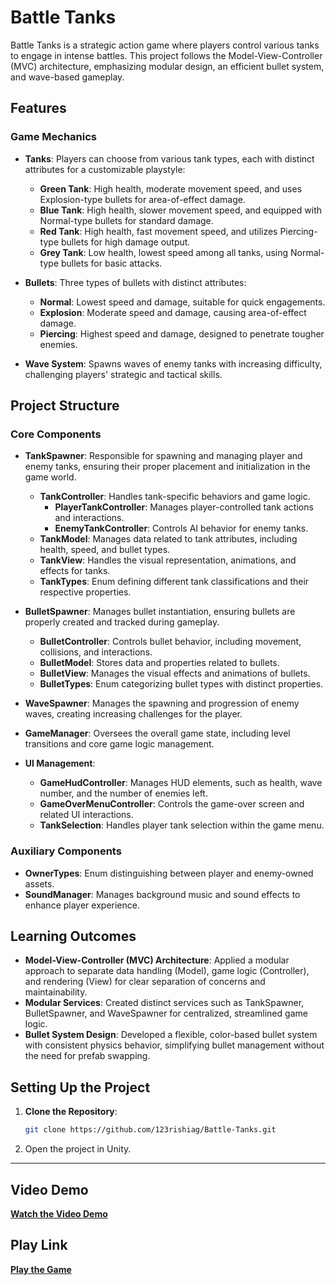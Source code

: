 # Battle Tanks

Battle Tanks is a strategic action game where players control various tanks to engage in intense battles. This project follows the Model-View-Controller (MVC) architecture, emphasizing modular design, an efficient bullet system, and wave-based gameplay.

## Features

### Game Mechanics

- **Tanks**: Players can choose from various tank types, each with distinct attributes for a customizable playstyle:
  - **Green Tank**: High health, moderate movement speed, and uses Explosion-type bullets for area-of-effect damage.
  - **Blue Tank**: High health, slower movement speed, and equipped with Normal-type bullets for standard damage.
  - **Red Tank**: High health, fast movement speed, and utilizes Piercing-type bullets for high damage output.
  - **Grey Tank**: Low health, lowest speed among all tanks, using Normal-type bullets for basic attacks.

- **Bullets**: Three types of bullets with distinct attributes:
  - **Normal**: Lowest speed and damage, suitable for quick engagements.
  - **Explosion**: Moderate speed and damage, causing area-of-effect damage.
  - **Piercing**: Highest speed and damage, designed to penetrate tougher enemies.

- **Wave System**: Spawns waves of enemy tanks with increasing difficulty, challenging players' strategic and tactical skills.

## Project Structure

### Core Components

- **TankSpawner**: Responsible for spawning and managing player and enemy tanks, ensuring their proper placement and initialization in the game world.
  - **TankController**: Handles tank-specific behaviors and game logic.
    - **PlayerTankController**: Manages player-controlled tank actions and interactions.
    - **EnemyTankController**: Controls AI behavior for enemy tanks.
  - **TankModel**: Manages data related to tank attributes, including health, speed, and bullet types.
  - **TankView**: Handles the visual representation, animations, and effects for tanks.
  - **TankTypes**: Enum defining different tank classifications and their respective properties.

- **BulletSpawner**: Manages bullet instantiation, ensuring bullets are properly created and tracked during gameplay.
  - **BulletController**: Controls bullet behavior, including movement, collisions, and interactions.
  - **BulletModel**: Stores data and properties related to bullets.
  - **BulletView**: Manages the visual effects and animations of bullets.
  - **BulletTypes**: Enum categorizing bullet types with distinct properties.

- **WaveSpawner**: Manages the spawning and progression of enemy waves, creating increasing challenges for the player.

- **GameManager**: Oversees the overall game state, including level transitions and core game logic management.

- **UI Management**:
  - **GameHudController**: Manages HUD elements, such as health, wave number, and the number of enemies left.
  - **GameOverMenuController**: Controls the game-over screen and related UI interactions.
  - **TankSelection**: Handles player tank selection within the game menu.

### Auxiliary Components

- **OwnerTypes**: Enum distinguishing between player and enemy-owned assets.
- **SoundManager**: Manages background music and sound effects to enhance player experience.

## Learning Outcomes

- **Model-View-Controller (MVC) Architecture**: Applied a modular approach to separate data handling (Model), game logic (Controller), and rendering (View) for clear separation of concerns and maintainability.
- **Modular Services**: Created distinct services such as TankSpawner, BulletSpawner, and WaveSpawner for centralized, streamlined game logic.
- **Bullet System Design**: Developed a flexible, color-based bullet system with consistent physics behavior, simplifying bullet management without the need for prefab swapping.

## Setting Up the Project

1. **Clone the Repository**:
   ```bash
   git clone https://github.com/123rishiag/Battle-Tanks.git
   ```
2. Open the project in Unity.

---

## __Video Demo__

[__Watch the Video Demo__]()

## __Play Link__

[__Play the Game__]()